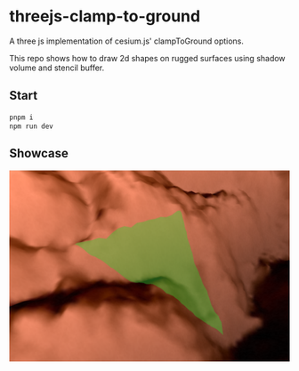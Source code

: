 # threejs-clamp-to-ground
 A three js implementation of cesium.js' clampToGround options.

This repo shows how to draw 2d shapes on rugged surfaces using shadow volume and stencil buffer.

## Start
```
pnpm i 
npm run dev
```

## Showcase
![](./assets/clamp-to-ground.png)
